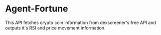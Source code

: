 # Agent-Fortune
This API fetches crypto coin information from dexscreener's free API and outputs it's RSI and price movement information.
